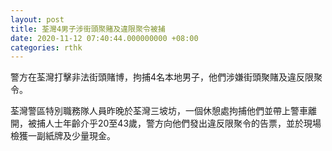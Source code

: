 ```yaml
---
layout: post
title: 荃灣4男子涉街頭聚賭及違限聚令被捕
date: 2020-11-12 07:40:44.000000000 +08:00
categories: rthk
---
```


警方在荃灣打擊非法街頭賭博，拘捕4名本地男子，他們涉嫌街頭聚賭及違反限聚令。

荃灣警區特別職務隊人員昨晚於荃灣三坡坊，一個休憩處拘捕他們並帶上警車離開，被捕人士年齡介乎20至43歲，警方向他們發出違反限聚令的告票，並於現場檢獲一副紙牌及少量現金。
